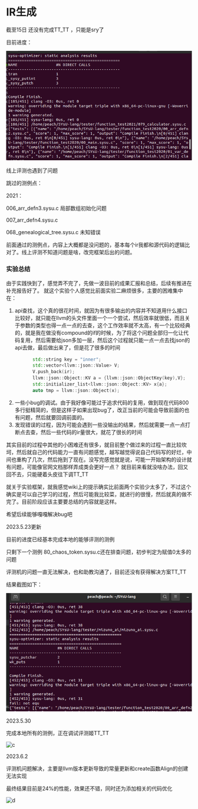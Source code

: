 # IR生成

截至15日 还没有完成TT_TT ，只能是sry了

目前进度：

![a](./a.png)

线上评测也遇到了问题

跳过的测例点：

2021：

006_arr_defn3.sysu.c 局部数组初始化问题

007_arr_defn4.sysu.c

068_genealogical_tree.sysu.c 未知错误



前面通过的测例点，内容上大概都是没问题的，基本每个ir我都和源代码的逻辑比对了。线上评测不知道问题是啥，改完框架后出的问题。

### 实验总结

由于实践快到了，感觉弄不完了，先做一波目前的成果汇报和总结，后续有推进在补充报告好了。 就这个实验个人感觉比前面实验二麻烦很多，主要的困难集中在： 

1. api查找，这个真的很花时间，就因为有很多输出的内容并不知道用什么接口比较好，就只能在llvm的头文件里面一个一个尝试，然后效率就很低，而且关于参数的类型也得一点一点的去查，这个工作效率就不太高，有一个比较经典的，就是我在做没有compound的if的时候，为了将这个问题全部归一化让代码复用，然后需要给json多加一层，然后这个过程就只能一点一点去找json的api去做，最后做出来了，但是花了很多的时间

```c++
          std::string key = "inner";
          std::vector<llvm::json::Value> V;
          V.push_back(ir);
          llvm::json::Object::KV a = {llvm::json::ObjectKey(key),V};
          std::initializer_list<llvm::json::Object::KV> x{a};
          auto tmp = llvm::json::Object(x);
```

2. 一些小bug的调试。由于我好像可能过于追求代码的复用，做到现在代码800多行挺精简的，但是这样子如果出现bug了，改正当前的可能会导致前面的也有问题，然后就要回调前面的。
3. 发现错误的过程，因为可能会遇到一些没输出的结果，然后就需要一点一点打断点去查，然后一些代码的ir量很大，就花了很长的时间



其实目前的过程中其他的小困难还有很多，就目前整个做过来的过程一直比较坎坷，然后就自己的代码能力一直有问题感觉，越写越觉得说自己代码写的好烂，中间也重构了几次，然后拖到了现在。没写完感觉就是说，可能一开始架构的设计就有问题，可能像官网文档那样弄成类会更好一点？ 就目前来看就没啥办法，回又回不去，只能硬着头皮往下调TT_TT



就关于实验框架，就我感觉wiki上的提示确实比前面两个实验少太多了，不过这个确实是可以自己学习的过程，然后可能我比较菜，就进行的很慢，然后就真的做不完了。目前阶段应该主要要总结的内容就是这样。

希望后续能够嘎嘎解决bug吧



2023.5.23更新

目前的进度已经基本完成本地的能够评测的测例

只剩下一个测例 80_chaos_token.sysu.c还在排查问题，初步判定为赋值0太多的问题

评测机的问题一直无法解决，也和助教沟通了，目前还没有获得解决方案TT_TT

结果截图如下：

![a](./b.png)

2023.5.30 

完成本地所有的测例，正在调试评测姬TT_TT

![c](F:\Code\Compiler-Principle\lab3\c.png)

2023.6.2

评测机问题解决，主要是llvm版本更新导致的常量更新和create函数Align的创建无法实现

最终结果目前是24%的性能，效果还不错，同时还为添加相关的代码优化

![d](F:\Code\Compiler-Principle\lab3\d.png)
